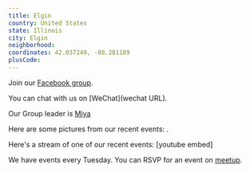 ```yaml
---
title: Elgin
country: United States
state: Illinois
city: Elgin
neighborhood: 
coordinates: 42.037249, -88.281189
plusCode:
---
```

Join our [Facebook group](https://www.facebook.com/groups/free.code.camp.elgin).

You can chat with us on [WeChat](wechat URL).

Our Group leader is [Miya](freecodecamp.org/miya)

Here are some pictures from our recent events:
![]().

Here's a stream of one of our recent events:
[youtube embed]

We have events every Tuesday. You can RSVP for an event on [meetup](meetupurl).
